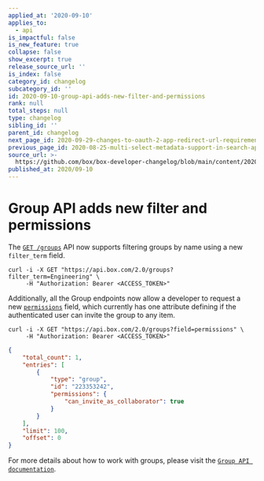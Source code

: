 ```yaml
---
applied_at: '2020-09-10'
applies_to:
  - api
is_impactful: false
is_new_feature: true
collapse: false
show_excerpt: true
release_source_url: ''
is_index: false
category_id: changelog
subcategory_id: ''
id: 2020-09-10-group-api-adds-new-filter-and-permissions
rank: null
total_steps: null
type: changelog
sibling_id: ''
parent_id: changelog
next_page_id: 2020-09-29-changes-to-oauth-2-app-redirect-url-requirements
previous_page_id: 2020-08-25-multi-select-metadata-support-in-search-api
source_url: >-
  https://github.com/box/box-developer-changelog/blob/main/content/2020/09-10-group-api-adds-new-filter-and-permissions.md
published_at: 2020/09-10
---
```

# Group API adds new filter and permissions

The [`GET /groups`](e://get_groups) API now supports
filtering groups by name using a new `filter_term` field.

```curl
curl -i -X GET "https://api.box.com/2.0/groups?filter_term=Engineering" \
     -H "Authorization: Bearer <ACCESS_TOKEN>"
```

Additionally, all the Group endpoints now allow a developer to request
a new
[`permissions`](r://group--full/#param-permissions)
field, which currently has one attribute defining
if the authenticated user can invite the group to any item.

```curl
curl -i -X GET "https://api.box.com/2.0/groups?field=permissions" \
     -H "Authorization: Bearer <ACCESS_TOKEN>"
```
```json
{
    "total_count": 1,
    "entries": [
        {
            "type": "group",
            "id": "223353242",
            "permissions": {
                "can_invite_as_collaborator": true
            }
        }
    ],
    "limit": 100,
    "offset": 0
}
```

For more details about how to work with groups, please visit the
[`Group API documentation`](e://get_groups).